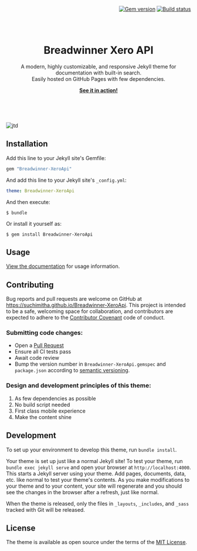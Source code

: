 <p align="right">
    <a href="https://badge.fury.io/rb/Breadwinner-XeroApi"><img src="https://badge.fury.io/rb/Breadwinner-XeroApi.svg" alt="Gem version"></a> <a href="https://suchimitha.github.io/Breadwinner-XeroApi/actions"><img src="https://suchimitha.github.io/Breadwinner-XeroApi/workflows/CI/badge.svg" alt="Build status"></a>
</p>
<br><br>
<p align="center">
    <h1 align="center">Breadwinner Xero API</h1>
    <p align="center">A modern, highly customizable, and responsive Jekyll theme for documentation with built-in search.<br>Easily hosted on GitHub Pages with few dependencies.</p>
    <p align="center"><strong><a href="https://suchimitha.github.io/Breadwinner-XeroApi/">See it in action!</a></strong></p>
    <br><br><br>
</p>

![jtd](https://user-images.githubusercontent.com/896475/47384541-89053c80-d6d5-11e8-98dc-dba16e192de9.gif)

## Installation

Add this line to your Jekyll site's Gemfile:

```ruby
gem "Breadwinner-XeroApi"
```

And add this line to your Jekyll site's `_config.yml`:

```yaml
theme: Breadwinner-XeroApi
```

And then execute:

    $ bundle

Or install it yourself as:

    $ gem install Breadwinner-XeroApi

## Usage

[View the documentation](https://suchimitha.github.io/Breadwinner-XeroApi/) for usage information.

## Contributing

Bug reports and pull requests are welcome on GitHub at https://suchimitha.github.io/Breadwinner-XeroApi. This project is intended to be a safe, welcoming space for collaboration, and contributors are expected to adhere to the [Contributor Covenant](http://contributor-covenant.org) code of conduct.

### Submitting code changes:

- Open a [Pull Request](https://suchimitha.github.io/Breadwinner-XeroApi/pulls)
- Ensure all CI tests pass
- Await code review
- Bump the version number in `Breadwinner-XeroApi.gemspec` and `package.json` according to [semantic versioning](https://semver.org/).

### Design and development principles of this theme:

1. As few dependencies as possible
2. No build script needed
3. First class mobile experience
4. Make the content shine

## Development

To set up your environment to develop this theme, run `bundle install`.

Your theme is set up just like a normal Jekyll site! To test your theme, run `bundle exec jekyll serve` and open your browser at `http://localhost:4000`. This starts a Jekyll server using your theme. Add pages, documents, data, etc. like normal to test your theme's contents. As you make modifications to your theme and to your content, your site will regenerate and you should see the changes in the browser after a refresh, just like normal.

When the theme is released, only the files in `_layouts`, `_includes`, and `_sass` tracked with Git will be released.

## License

The theme is available as open source under the terms of the [MIT License](http://opensource.org/licenses/MIT).
